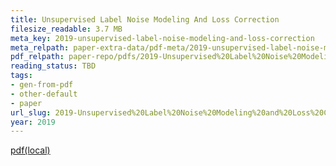 ```yaml
---
title: Unsupervised Label Noise Modeling And Loss Correction
filesize_readable: 3.7 MB
meta_key: 2019-unsupervised-label-noise-modeling-and-loss-correction
meta_relpath: paper-extra-data/pdf-meta/2019-unsupervised-label-noise-modeling-and-loss-correction.yaml
pdf_relpath: paper-repo/pdfs/2019-Unsupervised%20Label%20Noise%20Modeling%20and%20Loss%20Correction.pdf
reading_status: TBD
tags:
- gen-from-pdf
- other-default
- paper
url_slug: 2019-Unsupervised%20Label%20Noise%20Modeling%20and%20Loss%20Correction
year: 2019
---
```


[pdf(local)](../../paper-repo/pdfs/2019-Unsupervised%20Label%20Noise%20Modeling%20and%20Loss%20Correction.pdf)
